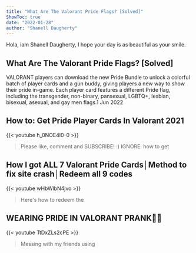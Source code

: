 ```yaml
---
title: "What Are The Valorant Pride Flags? [Solved]"
ShowToc: true 
date: "2022-01-28"
author: "Shanell Daugherty" 
---
```


Hola, iam Shanell Daugherty, I hope your day is as beautiful as your smile.
## What Are The Valorant Pride Flags? [Solved]
VALORANT players can download the new Pride Bundle to unlock a colorful batch of player cards and a gun buddy, giving players a new way to show their pride in-game. Each player card features a different Pride flag, including the transgender, non-binary, pansexual, LGBTQ+, lesbian, bisexual, asexual, and gay men flags.1 Jun 2022

## How to: Get Pride Player Cards In Valorant 2021
{{< youtube h_0NOE4l0-0 >}}
>Please like, comment and SUBSCRIBE! :) IGNORE: how to get 

## How I got ALL 7 Valorant Pride Cards│Method to fix site crash│Redeem all 9 codes
{{< youtube wHbWlbN4jvo >}}
>Here's how to redeem the 

## WEARING PRIDE IN VALORANT PRANK🏳‍🌈
{{< youtube TtDxZLs2cPE >}}
>Messing with my friends using 

